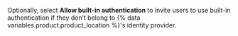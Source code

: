 Optionally, select **Allow built-in authentication** to invite users to use built-in authentication if they don’t belong to {% data variables.product.product_location %}'s identity provider.
